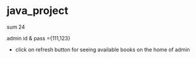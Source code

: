 # java_project
sum 24

admin id & pass ={111,123}
* click on refresh button for seeing available books on the home of admin
